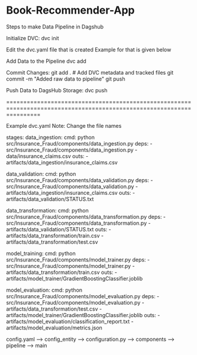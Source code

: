 # Book-Recommender-App

Steps to make Data Pipeline in Dagshub

Initialize DVC:
dvc init

Edit the dvc.yaml file that is created 
Example for that is given below

Add Data to the Pipeline
dvc add <data-file-or-directory>

Commit Changes:
git add .  # Add DVC metadata and tracked files
git commit -m "Added raw data to pipeline"
git push

Push Data to DagsHub Storage:
dvc push

======================================================================================================================

Example dvc.yaml
Note: Change the file names

stages:
  data_ingestion:
    cmd: python src/Insurance_Fraud/components/data_ingestion.py
    deps:
      - src/Insurance_Fraud/components/data_ingestion.py
      - data/insurance_claims.csv
    outs:
      - artifacts/data_ingestion/insurance_claims.csv

  data_validation:
    cmd: python src/Insurance_Fraud/components/data_validation.py
    deps:
      - src/Insurance_Fraud/components/data_validation.py
      - artifacts/data_ingestion/insurance_claims.csv
    outs:
      - artifacts/data_validation/STATUS.txt

  data_transformation:
    cmd: python src/Insurance_Fraud/components/data_transformation.py
    deps:
      - src/Insurance_Fraud/components/data_transformation.py
      - artifacts/data_validation/STATUS.txt
    outs:
      - artifacts/data_transformation/train.csv
      - artifacts/data_transformation/test.csv

  model_training:
    cmd: python src/Insurance_Fraud/components/model_trainer.py
    deps:
      - src/Insurance_Fraud/components/model_trainer.py
      - artifacts/data_transformation/train.csv
    outs:
      - artifacts/model_trainer/GradientBoostingClassifier.joblib

  model_evaluation:
    cmd: python src/Insurance_Fraud/components/model_evaluation.py
    deps:
      - src/Insurance_Fraud/components/model_evaluation.py
      - artifacts/data_transformation/test.csv
      - artifacts/model_trainer/GradientBoostingClassifier.joblib
    outs:
      - artifacts/model_evaluation/classification_report.txt
      - artifacts/model_evaluation/metrics.json




config.yaml --> config_entity --> configuration.py --> components --> pipeline --> main